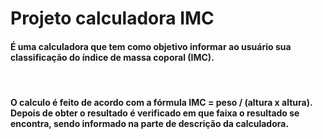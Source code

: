 <h1>Projeto calculadora IMC</h1>

<h4> É uma calculadora que tem como objetivo informar ao usuário sua classificação do índice de massa coporal (IMC). </h4>
</br>
<h4> O calculo é feito de acordo com a fórmula IMC = peso / (altura x altura). Depois de obter o resultado é verificado em que faixa o resultado se encontra, sendo informado na parte de descrição da calculadora.
